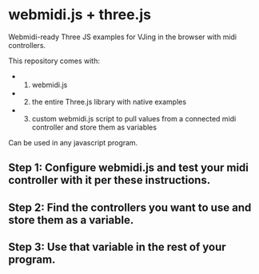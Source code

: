 # webmidi.js + three.js
Webmidi-ready Three JS examples for VJing in the browser with midi controllers.

This repository comes with:
* 1. webmidi.js
* 2. the entire Three.js library with native examples
* 3. custom webmidi.js script to pull values from a connected midi controller and store them as variables

Can be used in any javascript program. 

## Step 1: Configure webmidi.js and test your midi controller with it per these instructions.

## Step 2: Find the controllers you want to use and store them as a variable.

## Step 3: Use that variable in the rest of your program.


